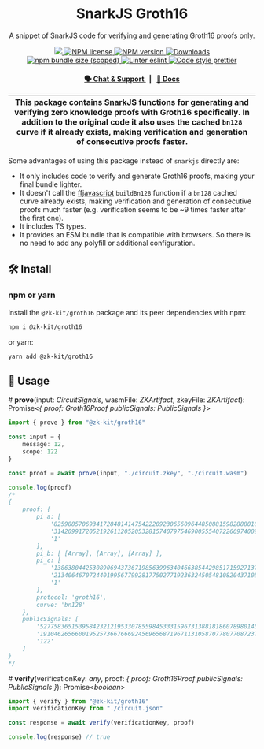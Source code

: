 <p align="center">
    <h1 align="center">
        SnarkJS Groth16
    </h1>
    <p align="center">A snippet of SnarkJS code for verifying and generating Groth16 proofs only.</p>
</p>

<p align="center">
    <a href="https://github.com/privacy-scaling-explorations/zk-kit">
        <img src="https://img.shields.io/badge/project-zk--kit-blue.svg?style=flat-square">
    </a>
    <a href="https://github.com/privacy-scaling-explorations/zk-kit/tree/main/packages/groth16/LICENSE">
        <img alt="NPM license" src="https://img.shields.io/npm/l/%40zk-kit%2Fgroth16?style=flat-square">
    </a>
    <a href="https://www.npmjs.com/package/@zk-kit/groth16">
        <img alt="NPM version" src="https://img.shields.io/npm/v/@zk-kit/groth16?style=flat-square" />
    </a>
    <a href="https://npmjs.org/package/@zk-kit/groth16">
        <img alt="Downloads" src="https://img.shields.io/npm/dm/@zk-kit/groth16.svg?style=flat-square" />
    </a>
    <a href="https://bundlephobia.com/package/@zk-kit/groth16">
        <img alt="npm bundle size (scoped)" src="https://img.shields.io/bundlephobia/minzip/@zk-kit/groth16" />
    </a>
    <a href="https://eslint.org/">
        <img alt="Linter eslint" src="https://img.shields.io/badge/linter-eslint-8080f2?style=flat-square&logo=eslint" />
    </a>
    <a href="https://prettier.io/">
        <img alt="Code style prettier" src="https://img.shields.io/badge/code%20style-prettier-f8bc45?style=flat-square&logo=prettier" />
    </a>
</p>

<div align="center">
    <h4>
        <a href="https://appliedzkp.org/discord">
            🗣️ Chat &amp; Support
        </a>
        <span>&nbsp;&nbsp;|&nbsp;&nbsp;</span>
        <a href="https://zkkit.pse.dev/modules/_zk_kit_groth16.html">
            📘 Docs
        </a>
    </h4>
</div>

| This package contains [SnarkJS](https://github.com/iden3/snarkjs) functions for generating and verifying zero knowledge proofs with Groth16 specifically. In addition to the original code it also uses the cached `bn128` curve if it already exists, making verification and generation of consecutive proofs faster. |
| ----------------------------------------------------------------------------------------------------------------------------------------------------------------------------------------------------------------------------------------------------------------------------------------------------------------------- |

Some advantages of using this package instead of `snarkjs` directly are:

-   It only includes code to verify and generate Groth16 proofs, making your final bundle lighter.
-   It doesn't call the [ffjavascript](https://github.com/iden3/ffjavascript) `buildBn128` function if a `bn128` cached curve already exists, making verification and generation of consecutive proofs much faster (e.g. verification seems to be ~9 times faster after the first one).
-   It includes TS types.
-   It provides an ESM bundle that is compatible with browsers. So there is no need to add any polyfill or additional configuration.

## 🛠 Install

### npm or yarn

Install the `@zk-kit/groth16` package and its peer dependencies with npm:

```bash
npm i @zk-kit/groth16
```

or yarn:

```bash
yarn add @zk-kit/groth16
```

## 📜 Usage

\# **prove**(input: _CircuitSignals_, wasmFile: _ZKArtifact_, zkeyFile: _ZKArtifact_): Promise\<_{
proof: Groth16Proof
publicSignals: PublicSignals
}_>

```typescript
import { prove } from "@zk-kit/groth16"

const input = {
    message: 12,
    scope: 122
}

const proof = await prove(input, "./circuit.zkey", "./circuit.wasm")

console.log(proof)
/*
{
    proof: {
        pi_a: [
            '8259885706934172848141475422209230656096448508815982888010519325096632035723',
            '3142099172052192611205205328157407975469005554072266974009053708782134081166',
            '1'
        ],
        pi_b: [ [Array], [Array], [Array] ],
        pi_c: [
            '13863804425308906943736719856399634046638544298517159271373916818387594277305',
            '21340646707244019956779928177502771923632450548108204371058275686712196195969',
            '1'
        ],
        protocol: 'groth16',
        curve: 'bn128'
    },
    publicSignals: [
        '527758365153958423212195330785598453331596731388181860789801455413116800554',
        '19104626566001952573667666924569656871967113105870778077087237826253896482830',
        '122'
    ]
}
*/
```

\# **verify**(verificationKey: _any_, proof: _{
proof: Groth16Proof
publicSignals: PublicSignals
}_): Promise\<_boolean_>

```typescript
import { verify } from "@zk-kit/groth16"
import verificationKey from "./circuit.json"

const response = await verify(verificationKey, proof)

console.log(response) // true
```
